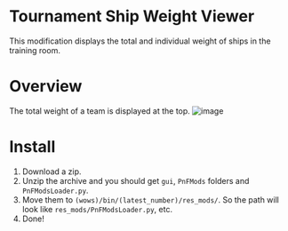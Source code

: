 # Tournament Ship Weight Viewer
This modification displays the total and individual weight of ships in the training room.

# Overview
The total weight of a team is displayed at the top.
![image](https://github.com/AndrewTaro/TournamentShipWeightViewer/assets/36262823/bc96dbec-daa3-4b82-9306-52646d41da2f)

# Install
1. Download a zip.
2. Unzip the archive and you should get `gui`, `PnFMods` folders and `PnFModsLoader.py`.
3. Move them to `(wows)/bin/(latest_number)/res_mods/`. So the path will look like `res_mods/PnFModsLoader.py`, etc.
4. Done!
